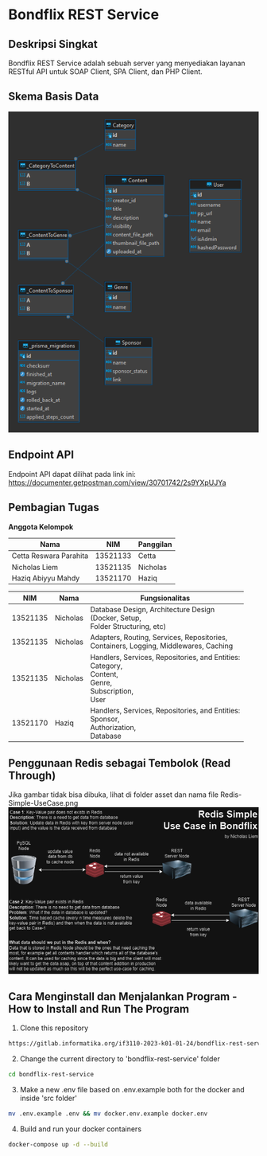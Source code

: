 # Bondflix REST Service

## Deskripsi Singkat
Bondflix REST Service adalah sebuah server yang menyediakan layanan RESTful API untuk SOAP Client, SPA Client, dan PHP Client.

## Skema Basis Data
![Schema](/asset/SchemaRest.png)

## Endpoint API
Endpoint API dapat dilihat pada link ini: https://documenter.getpostman.com/view/30701742/2s9YXpUJYa

## Pembagian Tugas
**Anggota Kelompok**

| Nama                   | NIM      | Panggilan |
| ---------------------- | -------- | --------- |
| Cetta Reswara Parahita | 13521133 | Cetta     |
| Nicholas Liem          | 13521135 | Nicholas  |
| Haziq Abiyyu Mahdy     | 13521170 | Haziq     |

| NIM      | Nama     | Fungsionalitas                                                                                                                        |
|----------|----------|---------------------------------------------------------------------------------------------------------------------------------------|
| 13521135 | Nicholas | Database Design, Architecture Design <br/>(Docker, Setup, <br/>Folder Structuring, etc)                                               |
| 13521135 | Nicholas | Adapters, Routing, Services, Repositories, <br/>Containers, Logging, Middlewares, Caching                                             |
| 13521135 | Nicholas | Handlers, Services, Repositories, and Entities: <br/>Category, <br/>Content, <br/>Genre, <br/> Subscription, <br/> User |
| 13521170 | Haziq    | Handlers, Services, Repositories, and Entities: <br/>Sponsor, <br/>Authorization, <br/>Database                                                                                       |


## Penggunaan Redis sebagai Tembolok (Read Through)
Jika gambar tidak bisa dibuka, lihat di folder asset dan nama file Redis-Simple-UseCase.png
![Redis](/asset/Redis-Simple-UseCase.png)

## Cara Menginstall dan Menjalankan Program - How to Install and Run The Program

1. Clone this repository
```sh
https://gitlab.informatika.org/if3110-2023-k01-01-24/bondflix-rest-service.git
```

2. Change the current directory to 'bondflix-rest-service' folder
```sh
cd bondflix-rest-service
```

3. Make a new .env file based on .env.example both for the docker and inside 'src folder'
```sh
mv .env.example .env && mv docker.env.example docker.env
```

4. Build and run your docker containers
```sh
docker-compose up -d --build
```
